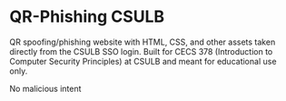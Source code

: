 # QR-Phishing CSULB
QR spoofing/phishing website with HTML, CSS, and other assets taken directly from the CSULB SSO login.
Built for CECS 378 (Introduction to Computer Security Principles) at CSULB and meant for educational use only. 

No malicious intent
